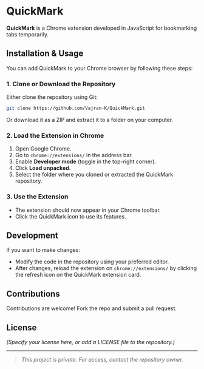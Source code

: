 # QuickMark

**QuickMark** is a Chrome extension developed in JavaScript for bookmarking tabs temporarily.

## Installation & Usage

You can add QuickMark to your Chrome browser by following these steps:

### 1. Clone or Download the Repository

Either clone the repository using Git:
```sh
git clone https://github.com/Vajran-K/QuickMark.git
```
Or download it as a ZIP and extract it to a folder on your computer.

### 2. Load the Extension in Chrome

1. Open Google Chrome.
2. Go to `chrome://extensions/` in the address bar.
3. Enable **Developer mode** (toggle in the top-right corner).
4. Click **Load unpacked**.
5. Select the folder where you cloned or extracted the QuickMark repository.

### 3. Use the Extension

- The extension should now appear in your Chrome toolbar.
- Click the QuickMark icon to use its features.

## Development

If you want to make changes:

- Modify the code in the repository using your preferred editor.
- After changes, reload the extension on `chrome://extensions/` by clicking the refresh icon on the QuickMark extension card.

## Contributions

Contributions are welcome! Fork the repo and submit a pull request.

## License

*(Specify your license here, or add a LICENSE file to the repository.)*

---

> _This project is private. For access, contact the repository owner._
